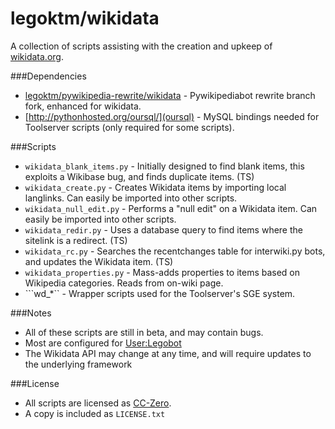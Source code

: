legoktm/wikidata
============================

A collection of scripts assisting with the creation and upkeep of [wikidata.org](https://www.wikidata.org).

###Dependencies

- [legoktm/pywikipedia-rewrite/wikidata](https://github.com/legoktm/pywikipedia-rewrite/tree/wikidata) - Pywikipediabot rewrite branch fork, enhanced for wikidata.
- [http://pythonhosted.org/oursql/](oursql) - MySQL bindings needed for Toolserver scripts (only required for some scripts).


###Scripts

- ```wikidata_blank_items.py``` - Initially designed to find blank items, this exploits a Wikibase bug, and finds duplicate items. (TS)
- ```wikidata_create.py``` - Creates Wikidata items by importing local langlinks. Can easily be imported into other scripts.
- ```wikidata_null_edit.py``` - Performs a "null edit" on a Wikidata item. Can easily be imported into other scripts.
- ```wikidata_redir.py``` - Uses a database query to find items where the sitelink is a redirect. (TS)
- ```wikidata_rc.py``` - Searches the recentchanges table for interwiki.py bots, and updates the Wikidata item. (TS)
- ```wikidata_properties.py``` - Mass-adds properties to items based on Wikipedia categories. Reads from on-wiki page.
- ```wd_*`` - Wrapper scripts used for the Toolserver's SGE system.

###Notes

- All of these scripts are still in beta, and may contain bugs.
- Most are configured for [User:Legobot](https://www.wikidata.org/wiki/User:Legobot)
- The Wikidata API may change at any time, and will require updates to the underlying framework

###License

- All scripts are licensed as [CC-Zero](https://creativecommons.org/publicdomain/zero/1.0).
- A copy is included as ```LICENSE.txt```
